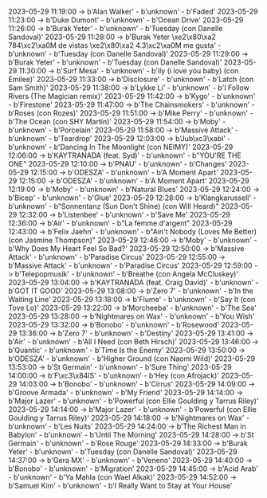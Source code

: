 2023-05-29 11:19:00 -> b'Alan Walker' - b'unknown' - b'Faded'
2023-05-29 11:23:00 -> b'Duke Dumont' - b'unknown' - b'Ocean Drive'
2023-05-29 11:26:00 -> b'Burak Yeter' - b'unknown' - b'Tuesday (con Danelle Sandoval)'
2023-05-29 11:28:00 -> b'Burak Yeter \xe2\x80\xa2 784\xc2\xa0M de vistas \xe2\x80\xa2 4.3\xc2\xa0M me gusta' - b'unknown' - b'Tuesday (con Danelle Sandoval)'
2023-05-29 11:29:00 -> b'Burak Yeter' - b'unknown' - b'Tuesday (con Danelle Sandoval)'
2023-05-29 11:30:00 -> b'Surf Mesa' - b'unknown' - b'ily (i love you baby) (con Emilee)'
2023-05-29 11:33:00 -> b'Disclosure' - b'unknown' - b'Latch (con Sam Smith)'
2023-05-29 11:38:00 -> b'Lykke Li' - b'unknown' - b'I Follow Rivers (The Magician remix)'
2023-05-29 11:42:00 -> b'Kygo' - b'unknown' - b'Firestone'
2023-05-29 11:47:00 -> b'The Chainsmokers' - b'unknown' - b'Roses (con Rozes)'
2023-05-29 11:51:00 -> b'Mike Perry' - b'unknown' - b'The Ocean (con SHY Martin)'
2023-05-29 11:54:00 -> b'Moby' - b'unknown' - b'Porcelain'
2023-05-29 11:58:00 -> b'Massive Attack' - b'unknown' - b'Teardrop'
2023-05-29 12:03:00 -> b'Jub\xc3\xabl' - b'unknown' - b'Dancing In The Moonlight (con NEIMY)'
2023-05-29 12:06:00 -> b'KAYTRANADA (feat. Syd)' - b'unknown' - b"YOU'RE THE ONE"
2023-05-29 12:10:00 -> b'PNAU' - b'unknown' - b'Changes'
2023-05-29 12:15:00 -> b'ODESZA' - b'unknown' - b'A Moment Apart'
2023-05-29 12:15:00 -> b'ODESZA' - b'unknown' - b'A Moment Apart'
2023-05-29 12:19:00 -> b'Moby' - b'unknown' - b'Natural Blues'
2023-05-29 12:24:00 -> b'Bicep' - b'unknown' - b'Glue'
2023-05-29 12:28:00 -> b'Klangkarussell' - b'unknown' - b"Sonnentanz (Sun Don't Shine) (con Will Heard)"
2023-05-29 12:32:00 -> b'Listenbee' - b'unknown' - b'Save Me'
2023-05-29 12:36:00 -> b'Air' - b'unknown' - b"La femme d'argent"
2023-05-29 12:43:00 -> b'Felix Jaehn' - b'unknown' - b"Ain't Nobody (Loves Me Better) (con Jasmine Thompson)"
2023-05-29 12:46:00 -> b'Moby' - b'unknown' - b'Why Does My Heart Feel So Bad?'
2023-05-29 12:50:00 -> b'Massive Attack' - b'unknown' - b'Paradise Circus'
2023-05-29 12:55:00 -> b'Massive Attack' - b'unknown' - b'Paradise Circus'
2023-05-29 12:59:00 -> b'Telepopmusik' - b'unknown' - b'Breathe (con Angela McCluskey)'
2023-05-29 13:04:00 -> b'KAYTRANADA (feat. Craig David)' - b'unknown' - b'GOT IT GOOD'
2023-05-29 13:08:00 -> b'Zero 7' - b'unknown' - b'In the Waiting Line'
2023-05-29 13:18:00 -> b'Flume' - b'unknown' - b'Say It (con Tove Lo)'
2023-05-29 13:22:00 -> b'Morcheeba' - b'unknown' - b'The Sea'
2023-05-29 13:28:00 -> b'Nightmares on Wax' - b'unknown' - b'You Wish'
2023-05-29 13:32:00 -> b'Bonobo' - b'unknown' - b'Rosewood'
2023-05-29 13:36:00 -> b'Zero 7' - b'unknown' - b'Destiny'
2023-05-29 13:41:00 -> b'Air' - b'unknown' - b'All I Need (con Beth Hirsch)'
2023-05-29 13:46:00 -> b'Quantic' - b'unknown' - b'Time Is the Enemy'
2023-05-29 13:50:00 -> b'ODESZA' - b'unknown' - b'Higher Ground (con Naomi Wild)'
2023-05-29 13:53:00 -> b'St Germain' - b'unknown' - b'Sure Thing'
2023-05-29 14:00:00 -> b'F\xc3\x84IS' - b'unknown' - b'Hey (con Afrojack)'
2023-05-29 14:03:00 -> b'Bonobo' - b'unknown' - b'Cirrus'
2023-05-29 14:09:00 -> b'Groove Armada' - b'unknown' - b'My Friend'
2023-05-29 14:14:00 -> b'Major Lazer' - b'unknown' - b'Powerful (con Ellie Goulding y Tarrus Riley)'
2023-05-29 14:14:00 -> b'Major Lazer' - b'unknown' - b'Powerful (con Ellie Goulding y Tarrus Riley)'
2023-05-29 14:18:00 -> b'Nightmares on Wax' - b'unknown' - b'Les Nuits'
2023-05-29 14:24:00 -> b'The Richest Man in Babylon' - b'unknown' - b'Until The Morning'
2023-05-29 14:28:00 -> b'St Germain' - b'unknown' - b'Rose Rouge'
2023-05-29 14:33:00 -> b'Burak Yeter' - b'unknown' - b'Tuesday (con Danelle Sandoval)'
2023-05-29 14:37:00 -> b'Gera MX' - b'unknown' - b'Veneno'
2023-05-29 14:40:00 -> b'Bonobo' - b'unknown' - b'Migration'
2023-05-29 14:45:00 -> b'Acid Arab' - b'unknown' - b'Ya Mahla (con Wael Alkak)'
2023-05-29 14:52:00 -> b'Samuel Kim' - b'unknown' - b'I Really Want to Stay at Your House'
